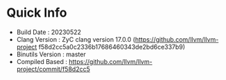 # Quick Info
* Build Date : 20230522
* Clang Version : ZyC clang version 17.0.0 (https://github.com/llvm/llvm-project f58d2cc5a0c2336b17686460343de2bd6ce337b9)
* Binutils Version : master
* Compiled Based : https://github.com/llvm/llvm-project/commit/f58d2cc5

